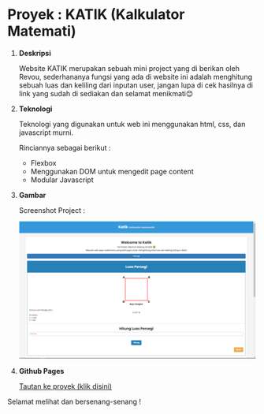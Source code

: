 # Proyek : KATIK (Kalkulator Matemati)

1. **Deskripsi**

   Website KATIK merupakan sebuah mini project yang di berikan oleh Revou, sederhananya fungsi yang ada di website ini adalah menghitung sebuah luas dan keliling dari inputan user, jangan lupa di cek hasilnya di link yang sudah di sediakan dan selamat menikmati😊

2. **Teknologi**

   Teknologi yang digunakan untuk web ini menggunakan html, css, dan javascript murni.

   Rinciannya sebagai berikut :

   - Flexbox
   - Menggunakan DOM untuk mengedit page content
   - Modular Javascript

3. **Gambar**

   Screenshot Project :

   ![alt text](images/detailProject.PNG 'Screenshot Project')

4. **Github Pages**

   [Tautan ke proyek (klik disini)](https://salmandma.github.io/kalkulator-tematik)

Selamat melihat dan bersenang-senang !

